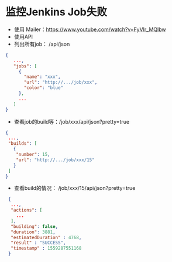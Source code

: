 # 监控Jenkins Job失败
* 使用 Mailer：https://www.youtube.com/watch?v=FyVIr_MQlbw
* 使用API
 * 列出所有job： /api/json
 ```json
 {
    ...,
    "jobs": [
      {
        "name": "xxx",
        "url": "http://.../job/xxx",
        "color": "blue"
      },
      ...
    ]
 }
 ```
  * 查看job的build等：/job/xxx/api/json?pretty=true
  ```json
  {
   ...,
   "builds": [
     {
      "number": 15,
      "url": "http://.../job/xxx/15"
     }
   ]
  }
  ```
 
 * 查看build的情况： /job/xxx/15/api/json?pretty=true
 ```json
  {
   ...,
   "actions": [
     ...
   ],
   "building": false,
   "duration": 3881,
   "estimatedDuration" : 4768,
   "result" : "SUCCESS",
   "timestamp" : 1559287551168
  }
  ```
